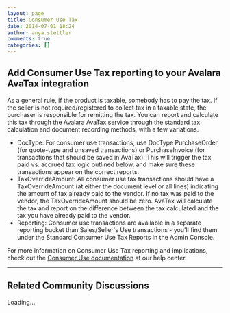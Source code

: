 ```yaml
---
layout: page
title: Consumer Use Tax
date: 2014-07-01 18:24
author: anya.stettler
comments: true
categories: []
---
```

<h2>Add Consumer Use Tax reporting to your Avalara AvaTax integration</h2>
As a general rule, if the product is taxable, somebody has to pay the tax. If the seller is not required/registered to collect tax in a taxable state, the purchaser is responsible for remitting the tax. You can report and calculate this tax through the Avalara AvaTax service through the standard tax calculation and document recording methods, with a few variations.
<ul>
	<li>DocType: For consumer use transactions, use DocType PurchaseOrder (for quote-type and unsaved transactions) or PurchaseInvoice (for transactions that should be saved in AvaTax). This will trigger the tax paid vs. accrued tax logic outlined below, and make sure these transactions appear on the correct reports.</li>
	<li>TaxOverrideAmount: All consumer use tax transactions should have a TaxOverrideAmount (at either the document level or all lines) indicating the amount of tax already paid to the vendor. If no tax was paid to the vendor, the TaxOverrideAmount should be zero. AvaTax will calculate the tax and report on the difference between the tax calculated and the tax you have already paid to the vendor.</li>
	<li>Reporting: Consumer use transactions are available in a separate reporting bucket than Sales/Seller's Use transactions - you'll find them under the Standard Consumer Use Tax Reports in the Admin Console.</li>
</ul>
For more information on Consumer Use Tax reporting and implications, check out the <a href="https://help.avalara.com/007_AvalaraUniversity/Online_Product_Training/Consumer_Use_Tax_Webinar">Consumer Use documentation</a> at our help center.

<hr />

<h2>Related Community Discussions</h2>
<div id="gsfn_list_widget">
<div id="gsfn_content">Loading...</div>
</div>
<script src="https://getsatisfaction.com/avalara/widgets/javascripts/f585970/widgets.js" type="text/javascript"></script><script src="https://getsatisfaction.com/avalara/topics.widget?callback=gsfnTopicsCallback&amp;length=240&amp;limit=5&amp;sort=recently_active&amp;user_defined_code=A15" type="text/javascript"></script>
<div id="getsat-widget-8157"></div>
<script src="https://loader.engage.gsfn.us/loader.js" type="text/javascript"></script><script type="text/javascript">// <![CDATA[
if (typeof GSFN !== "undefined") { GSFN.loadWidget(8157,{"containerId":"getsat-widget-8157"}); }
// ]]></script>
